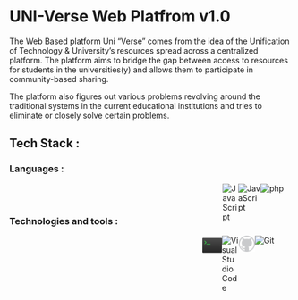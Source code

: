 # UNI-Verse Web Platfrom v1.0
The Web Based platform Uni “Verse” comes from the idea of the Unification of Technology &amp; University’s resources spread across a centralized platform. The platform aims to bridge the gap between access to resources for students in the universities(y) and allows them to participate in community-based sharing.

The platform also figures out various problems revolving around the traditional systems in the current educational institutions and tries to eliminate or closely solve certain problems.

## Tech Stack :
### Languages :

<img align="right" alt="php" width="55px" src="https://upload.wikimedia.org/wikipedia/commons/2/27/PHP-logo.svg" />
<img align="right" alt="JavaScript" width="40px" src="https://upload.wikimedia.org/wikipedia/commons/thumb/6/61/HTML5_logo_and_wordmark.svg/2048px-HTML5_logo_and_wordmark.svg.png" />
<img align="right" alt="JavaScript" width="28px" src="https://upload.wikimedia.org/wikipedia/commons/9/99/Unofficial_JavaScript_logo_2.svg" />


<br />
<br />

### Technologies and tools :
<img align="right" alt="Git" width="65px" src="https://upload.wikimedia.org/wikipedia/commons/6/62/Git-logo-orange.svg" />
<img align="right" alt="GitHub" width="29px" src="https://raw.githubusercontent.com/yyppsk/yyppsk/833ca8fcef36ee79a482b40d5b73b52922e80c83/381376_github_logo_icon.svg" />
<img align="right" alt="Visual Studio Code" width="30px" src="https://upload.wikimedia.org/wikipedia/commons/9/9a/Visual_Studio_Code_1.35_icon.svg" />
<img align="right" alt="Terminal" width="35px" src="https://raw.githubusercontent.com/yyppsk/yyppsk/23cb2388edc0bfb5f9df014eb4f57e64cb464baa/terminal.svg" />
<br />
<br />
